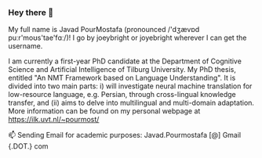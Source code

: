### Hey there 👋

My full name is Javad PourMostafa (pronounced /'dʒævɒd puːr'moʊs'tae'fɑː/)! I go by joeybright or joyebright wherever I can get the username.

I am currently a first-year PhD candidate at the Department of Cognitive Science and Artificial Intelligence of Tilburg University. My PhD thesis, entitled "An NMT Framework based on Language Understanding". It is divided into two main parts: i) will investigate neural machine translation for low-resource language, e.g. Persian, through cross-lingual knowledge transfer, and (ii) aims to delve into multilingual and multi-domain adaptation. More information can be found on my personal webpage at https://ilk.uvt.nl/~pourmost/

📫 Sending Email for academic purposes: Javad.Pourmostafa [@] Gmail {.DOT.} com
